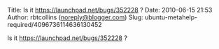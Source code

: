 Title: Is it https://launchpad.net/bugs/352228 ?
Date: 2010-06-15 21:53
Author: rbtcollins (noreply@blogger.com)
Slug: ubuntu-metahelp-required/4096736114636130452

Is it https://launchpad.net/bugs/352228 ?

